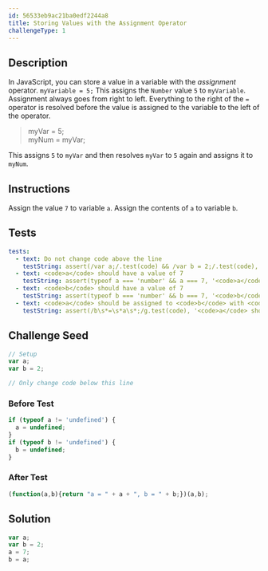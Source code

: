 ```yaml
---
id: 56533eb9ac21ba0edf2244a8
title: Storing Values with the Assignment Operator
challengeType: 1
---
```


## Description
<section id='description'>
In JavaScript, you can store a value in a variable with the <dfn>assignment</dfn> operator.
<code>myVariable = 5;</code>
This assigns the <code>Number</code> value <code>5</code> to <code>myVariable</code>.
Assignment always goes from right to left. Everything to the right of the <code>=</code> operator is resolved before the value is assigned to the variable to the left of the operator.
<blockquote>myVar = 5;<br>myNum = myVar;</blockquote>
This assigns <code>5</code> to <code>myVar</code> and then resolves <code>myVar</code> to <code>5</code>  again and assigns it to <code>myNum</code>.
</section>

## Instructions
<section id='instructions'>
Assign the value <code>7</code> to variable <code>a</code>.
Assign the contents of <code>a</code> to variable <code>b</code>.
</section>

## Tests
<section id='tests'>

```yml
tests:
  - text: Do not change code above the line
    testString: assert(/var a;/.test(code) && /var b = 2;/.test(code), 'Do not change code above the line');
  - text: <code>a</code> should have a value of 7
    testString: assert(typeof a === 'number' && a === 7, '<code>a</code> should have a value of 7');
  - text: <code>b</code> should have a value of 7
    testString: assert(typeof b === 'number' && b === 7, '<code>b</code> should have a value of 7');
  - text: <code>a</code> should be assigned to <code>b</code> with <code>=</code>
    testString: assert(/b\s*=\s*a\s*;/g.test(code), '<code>a</code> should be assigned to <code>b</code> with <code>=</code>');

```

</section>

## Challenge Seed
<section id='challengeSeed'>

<div id='js-seed'>

```js
// Setup
var a;
var b = 2;

// Only change code below this line

```

</div>

### Before Test
<div id='js-setup'>

```js
if (typeof a != 'undefined') {
  a = undefined;
}
if (typeof b != 'undefined') {
  b = undefined;
}
```

</div>

### After Test
<div id='js-teardown'>

```js
(function(a,b){return "a = " + a + ", b = " + b;})(a,b);
```

</div>

</section>

## Solution
<section id='solution'>


```js
var a;
var b = 2;
a = 7;
b = a;
```

</section>
